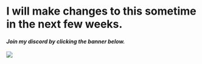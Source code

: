 # I will make changes to this sometime in the next few weeks.
#### *Join my discord by clicking the banner below.*

<img src="https://discordapp.com/api/guilds/333211307635507201/widget.png?style=shield">
